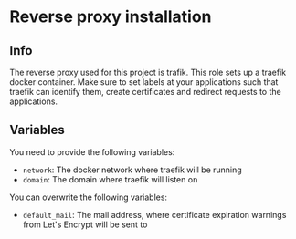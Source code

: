 # Reverse proxy installation

## Info

The reverse proxy used for this project is trafik. This role sets up a traefik docker container. Make sure to set labels at your applications such that traefik can identify them, create certificates and redirect requests to the applications.

## Variables

You need to provide the following variables:

  - `network`: The docker network where traefik will be running
  - `domain`: The domain where traefik will listen on

You can overwrite the following variables:

  - `default_mail`: The mail address, where certificate expiration warnings from Let's Encrypt will be sent to
